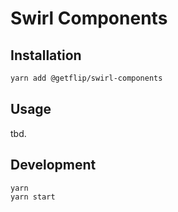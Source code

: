 # Swirl Components

## Installation

```bash
yarn add @getflip/swirl-components
```

## Usage

tbd.

## Development

```bash
yarn
yarn start
```
